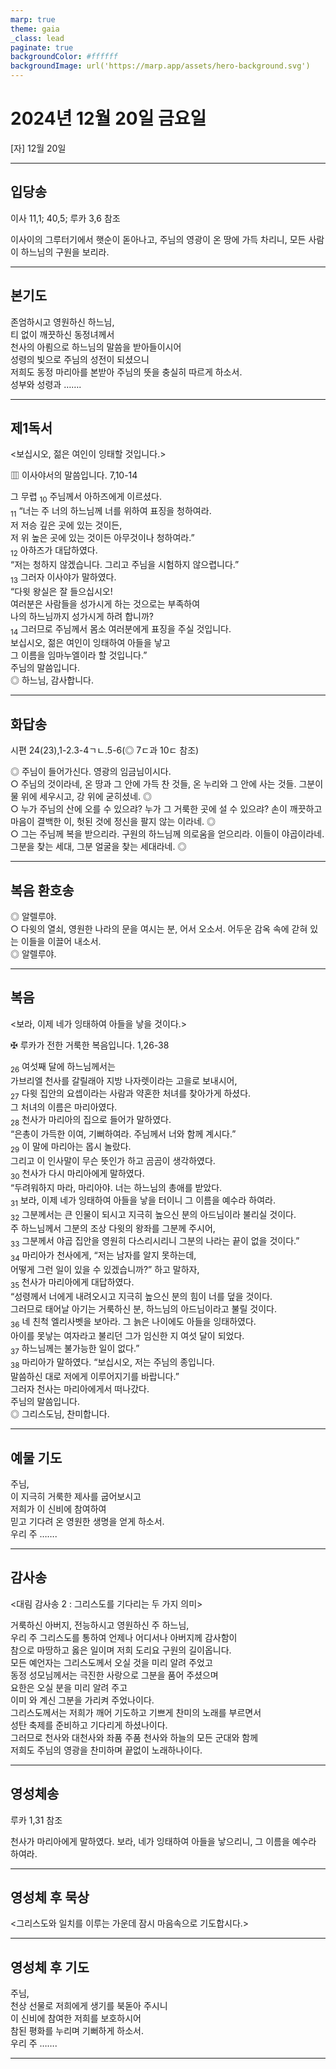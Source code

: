 ```yaml
---
marp: true
theme: gaia
_class: lead
paginate: true
backgroundColor: #ffffff
backgroundImage: url('https://marp.app/assets/hero-background.svg')
---
```


# 2024년 12월 20일 금요일

[자] 12월 20일  




---

## 입당송

이사 11,1; 40,5; 루카 3,6 참조

이사이의 그루터기에서 햇순이 돋아나고, 주님의 영광이 온 땅에 가득 차리니, 모든 사람이 하느님의 구원을 보리라.  
  


---

## 본기도

존엄하시고 영원하신 하느님,  
티 없이 깨끗하신 동정녀께서  
천사의 아룀으로 하느님의 말씀을 받아들이시어  
성령의 빛으로 주님의 성전이 되셨으니  
저희도 동정 마리아를 본받아 주님의 뜻을 충실히 따르게 하소서.  
성부와 성령과 …….  
  


---

## 제1독서

<보십시오, 젊은 여인이 잉태할 것입니다.>

▥ 이사야서의 말씀입니다. 7,10-14

그 무렵 <sub>10</sub> 주님께서 아하즈에게 이르셨다.  
<sub>11</sub> “너는 주 너의 하느님께 너를 위하여 표징을 청하여라.  
저 저승 깊은 곳에 있는 것이든,  
저 위 높은 곳에 있는 것이든 아무것이나 청하여라.”  
<sub>12</sub> 아하즈가 대답하였다.  
“저는 청하지 않겠습니다. 그리고 주님을 시험하지 않으렵니다.”  
<sub>13</sub> 그러자 이사야가 말하였다.  
“다윗 왕실은 잘 들으십시오!  
여러분은 사람들을 성가시게 하는 것으로는 부족하여  
나의 하느님까지 성가시게 하려 합니까?  
<sub>14</sub> 그러므로 주님께서 몸소 여러분에게 표징을 주실 것입니다.  
보십시오, 젊은 여인이 잉태하여 아들을 낳고  
그 이름을 임마누엘이라 할 것입니다.”  
주님의 말씀입니다.  
◎ 하느님, 감사합니다.  
  


---

## 화답송

시편 24(23),1-2.3-4ㄱㄴ.5-6(◎ 7ㄷ과 10ㄷ 참조)

◎ 주님이 들어가신다. 영광의 임금님이시다.  
○ 주님의 것이라네, 온 땅과 그 안에 가득 찬 것들, 온 누리와 그 안에 사는 것들. 그분이 물 위에 세우시고, 강 위에 굳히셨네. ◎  
○ 누가 주님의 산에 오를 수 있으랴? 누가 그 거룩한 곳에 설 수 있으랴? 손이 깨끗하고 마음이 결백한 이, 헛된 것에 정신을 팔지 않는 이라네. ◎  
○ 그는 주님께 복을 받으리라. 구원의 하느님께 의로움을 얻으리라. 이들이 야곱이라네. 그분을 찾는 세대, 그분 얼굴을 찾는 세대라네. ◎  
  


---

## 복음 환호송

◎ 알렐루야.  
○ 다윗의 열쇠, 영원한 나라의 문을 여시는 분, 어서 오소서. 어두운 감옥 속에 갇혀 있는 이들을 이끌어 내소서.  
◎ 알렐루야.  
  


---

## 복음

<보라, 이제 네가 잉태하여 아들을 낳을 것이다.>

✠ 루카가 전한 거룩한 복음입니다. 1,26-38

<sub>26</sub> 여섯째 달에 하느님께서는  
가브리엘 천사를 갈릴래아 지방 나자렛이라는 고을로 보내시어,  
<sub>27</sub> 다윗 집안의 요셉이라는 사람과 약혼한 처녀를 찾아가게 하셨다.  
그 처녀의 이름은 마리아였다.  
<sub>28</sub> 천사가 마리아의 집으로 들어가 말하였다.  
“은총이 가득한 이여, 기뻐하여라. 주님께서 너와 함께 계시다.”  
<sub>29</sub> 이 말에 마리아는 몹시 놀랐다.  
그리고 이 인사말이 무슨 뜻인가 하고 곰곰이 생각하였다.  
<sub>30</sub> 천사가 다시 마리아에게 말하였다.  
“두려워하지 마라, 마리아야. 너는 하느님의 총애를 받았다.  
<sub>31</sub> 보라, 이제 네가 잉태하여 아들을 낳을 터이니 그 이름을 예수라 하여라.  
<sub>32</sub> 그분께서는 큰 인물이 되시고 지극히 높으신 분의 아드님이라 불리실 것이다.  
주 하느님께서 그분의 조상 다윗의 왕좌를 그분께 주시어,  
<sub>33</sub> 그분께서 야곱 집안을 영원히 다스리시리니 그분의 나라는 끝이 없을 것이다.”  
<sub>34</sub> 마리아가 천사에게, “저는 남자를 알지 못하는데,  
어떻게 그런 일이 있을 수 있겠습니까?” 하고 말하자,  
<sub>35</sub> 천사가 마리아에게 대답하였다.  
“성령께서 너에게 내려오시고 지극히 높으신 분의 힘이 너를 덮을 것이다.  
그러므로 태어날 아기는 거룩하신 분, 하느님의 아드님이라고 불릴 것이다.  
<sub>36</sub> 네 친척 엘리사벳을 보아라. 그 늙은 나이에도 아들을 잉태하였다.  
아이를 못낳는 여자라고 불리던 그가 임신한 지 여섯 달이 되었다.  
<sub>37</sub> 하느님께는 불가능한 일이 없다.”  
<sub>38</sub> 마리아가 말하였다. “보십시오, 저는 주님의 종입니다.  
말씀하신 대로 저에게 이루어지기를 바랍니다.”  
그러자 천사는 마리아에게서 떠나갔다.  
주님의 말씀입니다.  
◎ 그리스도님, 찬미합니다.  
  


---

## 예물 기도

주님,  
이 지극히 거룩한 제사를 굽어보시고  
저희가 이 신비에 참여하여  
믿고 기다려 온 영원한 생명을 얻게 하소서.  
우리 주 …….  
  


---

## 감사송

<대림 감사송 2 : 그리스도를 기다리는 두 가지 의미>

거룩하신 아버지, 전능하시고 영원하신 주 하느님,  
우리 주 그리스도를 통하여 언제나 어디서나 아버지께 감사함이  
참으로 마땅하고 옳은 일이며 저희 도리요 구원의 길이옵니다.  
모든 예언자는 그리스도께서 오실 것을 미리 알려 주었고  
동정 성모님께서는 극진한 사랑으로 그분을 품어 주셨으며  
요한은 오실 분을 미리 알려 주고  
이미 와 계신 그분을 가리켜 주었나이다.  
그리스도께서는 저희가 깨어 기도하고 기쁘게 찬미의 노래를 부르면서  
성탄 축제를 준비하고 기다리게 하셨나이다.  
그러므로 천사와 대천사와 좌품 주품 천사와 하늘의 모든 군대와 함께  
저희도 주님의 영광을 찬미하며 끝없이 노래하나이다.  
  


---

## 영성체송

루카 1,31 참조

천사가 마리아에게 말하였다. 보라, 네가 잉태하여 아들을 낳으리니, 그 이름을 예수라 하여라.  
  


---

## 영성체 후 묵상

<그리스도와 일치를 이루는 가운데 잠시 마음속으로 기도합시다.>  


---

## 영성체 후 기도

주님,  
천상 선물로 저희에게 생기를 북돋아 주시니  
이 신비에 참여한 저희를 보호하시어  
참된 평화를 누리며 기뻐하게 하소서.  
우리 주 …….  
  


---